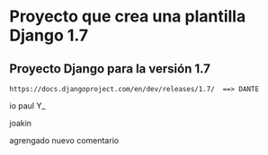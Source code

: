 Proyecto que crea una plantilla Django 1.7
==========================================

Proyecto Django para la versión 1.7
-----------------------------------

    https://docs.djangoproject.com/en/dev/releases/1.7/  ==> DANTE

io
	paul Y_

joakin

agrengado nuevo comentario
